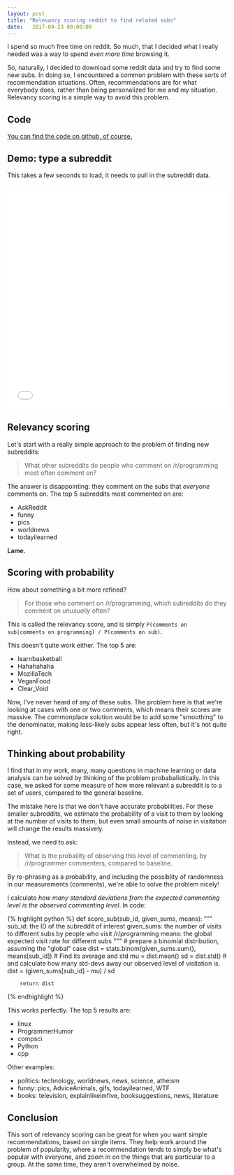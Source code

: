 ```yaml
---
layout: post
title: "Relevancy scoring reddit to find related subs"
date:   2017-04-23 00:00:00
---
```


I spend so much free time on reddit. So much, that I decided what I really needed was a way to spend _even more time_ browsing it.

So, naturally, I decided to download some reddit data and try to find some new subs. In doing so, I encountered a common problem with these sorts of recommendation situations. Often, recommendations are for what everybody does, rather than being personalized for me and my situation. Relevancy scoring is a simple way to avoid this problem.

Code
----

[You can find the code on github, of course.](https://github.com/ririw/subreddit-scoring)

Demo: type a subreddit
----------------------
This takes a few seconds to load, it needs to pull in the subreddit data.

<iframe src='/assets/demo.html' style='width:100%; height:512px; border: 0'></iframe>

Relevancy scoring
-----------------
Let's start with a really simple approach to the problem of finding new subreddits:

> What other subreddits do people who comment on /r/programming most often comment on?

The answer is disappointing: they comment on the subs that _everyone_ comments on. The top 5 subreddits most commented on are:
 
 - AskReddit
 - funny
 - pics
 - worldnews
 - todayilearned

**Lame.**

Scoring with probability
------------------------

How about something a bit more refined?

> For those who comment on /r/programming, which subreddits do they comment on _unusually_ often?

This is called the relevancy score, and is simply `P(comments on sub|comments on programming) / P(comments on sub)`.

This doesn't quite work either. The top 5 are:

 - learnbasketball
 - Hahahahaha
 - MozillaTech
 - VeganFood
 - Clear_Void

Now, I've never heard of any of these subs. The problem here is that we're looking at cases with one or two comments, which means their scores are massive. The commonplace solution would be to add some "smoothing" to the denominator, making less-likely subs appear less often, but it's not quite right.

Thinking about probability
--------------------------
I find that in my work, many, many questions in machine learning or data analysis can be solved by thinking of the problem probabalistically. In this case, we asked for some measure of how more relevant a subreddit is to a set of users, compared to the general baseline. 

The mistake here is that we don't have accurate probabilities. For these smaller subreddits, we estimate the probability of a visit to them by looking at the number of visits to them, but even small amounts of noise in visitation will change the results massively.

Instead, we need to ask:

> What is the probaility of observing this level of commenting, by /r/programmer commenters, compared to baseline.

By re-phrasing as a probability, and including the possiblity of randomness in our measurements (comments), we're able to solve the problem nicely!

I calculate _how many standard deviations from the expected commenting level is the observed commenting level_. In code:

{% highlight python %}
    def score_sub(sub_id, given_sums, means):
        """
        sub_id: the ID of the subreddit of interest
        given_sums: the number of visits to different subs by people who visit /r/programming
        means: the global expected visit rate for different subs
        """
        # prepare a binomial distribution, assuming the "global" case
        dist = stats.binom(given_sums.sum(), means[sub_id])
        # Find its average and std
        mu = dist.mean()
        sd = dist.std()
        # and calculate how many std-devs away our observed level of visitation is.
        dist = (given_sums[sub_id] - mu) / sd

        return dist
{% endhighlight %}

This works perfectly. The top 5 results are:

 - linux
 - ProgrammerHumor
 - compsci
 - Python
 - cpp

Other examples:

 - politics: technology, worldnews, news, science, atheism
 - funny: pics, AdviceAnimals, gifs, todayilearned, WTF
 - books: television, explainlikeimfive, booksuggestions, news, literature



Conclusion
----------

This sort of relevancy scoring can be great for when you want simple recommendations, based on 
single items. They help work around the problem of popularity, where a recommendation tends to simply be what's popular with everyone, and zoom in on the things that are particular to a group. At the same time, they aren't overwhelmed by noise.

